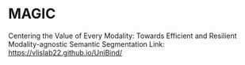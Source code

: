 # MAGIC
Centering the Value of Every Modality: Towards Efficient and Resilient Modality-agnostic Semantic Segmentation
Link: https://vlislab22.github.io/UniBind/
